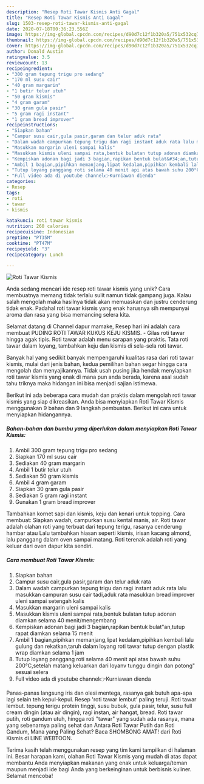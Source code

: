 ```yaml
---
description: "Resep Roti Tawar Kismis Anti Gagal"
title: "Resep Roti Tawar Kismis Anti Gagal"
slug: 1503-resep-roti-tawar-kismis-anti-gagal
date: 2020-07-18T00:36:23.556Z
image: https://img-global.cpcdn.com/recipes/d90d7c12f1b320a5/751x532cq70/roti-tawar-kismis-foto-resep-utama.jpg
thumbnail: https://img-global.cpcdn.com/recipes/d90d7c12f1b320a5/751x532cq70/roti-tawar-kismis-foto-resep-utama.jpg
cover: https://img-global.cpcdn.com/recipes/d90d7c12f1b320a5/751x532cq70/roti-tawar-kismis-foto-resep-utama.jpg
author: Donald Austin
ratingvalue: 3.5
reviewcount: 13
recipeingredient:
- "300 gram tepung trigu pro sedang"
- "170 ml susu cair"
- "40 gram margarin"
- "1 butir telur utuh"
- "50 gram kismis"
- "4 gram garam"
- "30 gram gula pasir"
- "5 gram ragi instant"
- "1 gram bread improver"
recipeinstructions:
- "Siapkan bahan"
- "Campur susu cair,gula pasir,garam dan telur aduk rata"
- "Dalam wadah campurkan tepung trigu dan ragi instant aduk rata lalu masukkan campuran susu cair tadi,aduk rata masukkan bread improver uleni sampai setengah kalis"
- "Masukkan margarin uleni sampai kalis"
- "Masukkan kismis uleni sampai rata,bentuk bulatan tutup adonan diamkan selama 40 menit/mengembang"
- "Kempiskan adonan bagi jadi 3 bagian,rapikan bentuk bulat&#34;an,tutup rapat diamkan selama 15 menit"
- "Ambil 1 bagian,pipihkan memanjang,lipat kedalam,pipihkan kembali lalu gulung dan rekatkan,taruh dalam loyang roti tawar tutup dengan plastik wrap diamkan selama 1 jam"
- "Tutup loyang panggang roti selama 40 menit api atas bawah suhu 200°C,setelah matang keluarkan dari loyanv tunggu dingin dan potong&#34; sesuai selera"
- "Full video ada di youtube channel👉Kurniawan dienda"
categories:
- Resep
tags:
- roti
- tawar
- kismis

katakunci: roti tawar kismis 
nutrition: 260 calories
recipecuisine: Indonesian
preptime: "PT35M"
cooktime: "PT47M"
recipeyield: "3"
recipecategory: Lunch

---
```



![Roti Tawar Kismis](https://img-global.cpcdn.com/recipes/d90d7c12f1b320a5/751x532cq70/roti-tawar-kismis-foto-resep-utama.jpg)

Anda sedang mencari ide resep roti tawar kismis yang unik? Cara membuatnya memang tidak terlalu sulit namun tidak gampang juga. Kalau salah mengolah maka hasilnya tidak akan memuaskan dan justru cenderung tidak enak. Padahal roti tawar kismis yang enak harusnya sih mempunyai aroma dan rasa yang bisa memancing selera kita.

Selamat datang di Channel dapur mamake, Resep hari ini adalah cara membuat PUDING ROTI TAWAR KUKUS KEJU KISMIS. - Gilas roti tawar hingga agak tipis. Roti tawar adalah menu sarapan yang praktis. Tata roti tawar dalam loyang, tambahkan keju dan kismis di sela-sela roti tawar.

Banyak hal yang sedikit banyak mempengaruhi kualitas rasa dari roti tawar kismis, mulai dari jenis bahan, kedua pemilihan bahan segar hingga cara mengolah dan menyajikannya. Tidak usah pusing jika hendak menyiapkan roti tawar kismis yang enak di mana pun anda berada, karena asal sudah tahu triknya maka hidangan ini bisa menjadi sajian istimewa.


Berikut ini ada beberapa cara mudah dan praktis dalam mengolah roti tawar kismis yang siap dikreasikan. Anda bisa menyiapkan Roti Tawar Kismis menggunakan 9 bahan dan 9 langkah pembuatan. Berikut ini cara untuk menyiapkan hidangannya.

<!--inarticleads1-->

##### Bahan-bahan dan bumbu yang diperlukan dalam menyiapkan Roti Tawar Kismis:

1. Ambil 300 gram tepung trigu pro sedang
1. Siapkan 170 ml susu cair
1. Sediakan 40 gram margarin
1. Ambil 1 butir telur utuh
1. Sediakan 50 gram kismis
1. Ambil 4 gram garam
1. Siapkan 30 gram gula pasir
1. Sediakan 5 gram ragi instant
1. Gunakan 1 gram bread improver


Tambahkan kornet sapi dan kismis, keju dan kenari untuk topping. Cara membuat: Siapkan wadah, campurkan susu kental manis, air. Roti tawar adalah olahan roti yang terbuat dari tepung terigu, rasanya cenderung hambar atau Lalu tambahkan hiasan seperti kismis, irisan kacang almond, lalu panggang dalam oven sampai matang. Roti terenak adalah roti yang keluar dari oven dapur kita sendiri. 

<!--inarticleads2-->

##### Cara membuat Roti Tawar Kismis:

1. Siapkan bahan
1. Campur susu cair,gula pasir,garam dan telur aduk rata
1. Dalam wadah campurkan tepung trigu dan ragi instant aduk rata lalu masukkan campuran susu cair tadi,aduk rata masukkan bread improver uleni sampai setengah kalis
1. Masukkan margarin uleni sampai kalis
1. Masukkan kismis uleni sampai rata,bentuk bulatan tutup adonan diamkan selama 40 menit/mengembang
1. Kempiskan adonan bagi jadi 3 bagian,rapikan bentuk bulat&#34;an,tutup rapat diamkan selama 15 menit
1. Ambil 1 bagian,pipihkan memanjang,lipat kedalam,pipihkan kembali lalu gulung dan rekatkan,taruh dalam loyang roti tawar tutup dengan plastik wrap diamkan selama 1 jam
1. Tutup loyang panggang roti selama 40 menit api atas bawah suhu 200°C,setelah matang keluarkan dari loyanv tunggu dingin dan potong&#34; sesuai selera
1. Full video ada di youtube channel👉Kurniawan dienda


Panas-panas langsung iris dan olesi mentega, rasanya gak butuh apa-apa lagi selain teh kepul-kepul. Resep &#39;roti tawar lembut&#39; paling teruji. Roti tawar lembut. tepung terigu protein tinggi, susu bubuk, gula pasir, telur, susu full cream dingin (atau air dingin), ragi instan, air hangat, bread. Roti tawar putih, roti gandum utuh, hingga roti &#34;tawar&#34; yang sudah ada rasanya, mana yang sebenarnya paling sehat dan Antara Roti Tawar Putih dan Roti Gandum, Mana yang Paling Sehat? Baca SHOMBONG AMAT! dari Roti Kismis di LINE WEBTOON. 

Terima kasih telah menggunakan resep yang tim kami tampilkan di halaman ini. Besar harapan kami, olahan Roti Tawar Kismis yang mudah di atas dapat membantu Anda menyiapkan makanan yang enak untuk keluarga/teman maupun menjadi ide bagi Anda yang berkeinginan untuk berbisnis kuliner. Selamat mencoba!
